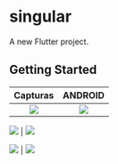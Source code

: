 # singular

A new Flutter project.

## Getting Started


Capturas             |  ANDROID
:-------------------------:|:-------------------------:
![](https://user-images.githubusercontent.com/46451218/170886766-8449b700-d17a-4083-a091-7d3a35b986e5.png)  |  ![](https://user-images.githubusercontent.com/46451218/170886781-b3170e81-5c85-4f95-ae54-6b3176718114.png)

![](https://user-images.githubusercontent.com/46451218/170886791-91a728a9-d346-40dc-b2d3-17678ce25649.png)  |  ![](https://user-images.githubusercontent.com/46451218/170886805-bcb597df-176b-49c6-bb0f-d1edc71d871c.png)


![](https://user-images.githubusercontent.com/46451218/170886828-d711777e-9ae5-40e5-9129-e7c5c1c668b0.png)  |  ![](https://wigimusic.s3.amazonaws.com/Screenshot_1641493369.png)


